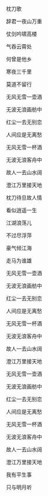 枕刀歌


辞君一夜山万重

仗剑吟啸高楼

气吞云霄处

何曾是他乡

寒夜三千里

莫道不留行

无风无雪一壶酒

无波无浪画舫中

红尘一去无别恋

人间应是无离愁

无风无雪一杯酒

无波无浪客舟中

故人一去山水阔

澄江万里接天地

枕刀待旦故人情

看似逍遥一生

江湖浪荡儿

不过尽浮萍

豪气倾江海

走马为谁雄

无风无雪一壶酒

无波无浪画舫中

红尘一去无别恋

人间应是无离愁

无风无雪一杯酒

无波无浪客舟中

故人一去山水阔

澄江万里接天地

无风无雪一壶酒

无波无浪画舫中

红尘一去无别恋

人间应是无离愁

无风无雪一杯酒

无波无浪客舟中

故人一去山水阔

澄江万里接天地

我有平生事

只与明月听
